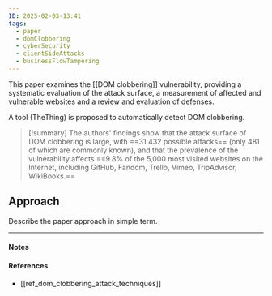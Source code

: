 ```yaml
---
ID: 2025-02-03-13:41
tags:
  - paper
  - domClobbering
  - cyberSecurity
  - clientSideAttacks
  - businessFlowTampering
---
```

This paper examines the [[DOM clobbering]] vulnerability, providing a systematic evaluation of the attack surface, a measurement of affected and vulnerable websites and a review and evaluation of defenses.

A tool (TheThing) is proposed to automatically detect DOM clobbering.

> [!summary]
> The authors' findings show that the attack surface of DOM clobbering is large, with ==31.432 possible attacks== (only 481 of which are commonly known), and that the prevalence of the vulnerability affects ==9.8% of the 5,000 most visited websites on the Internet, including GitHub, Fandom, Trello, Vimeo, TripAdvisor, WikiBooks.==

## Approach

Describe the paper approach in simple term.


---
#### Notes
[^1]: This is a note example. Use a note to give extra information without interrupting the reading flow
#### References
- [[ref_dom_clobbering_attack_techniques]]